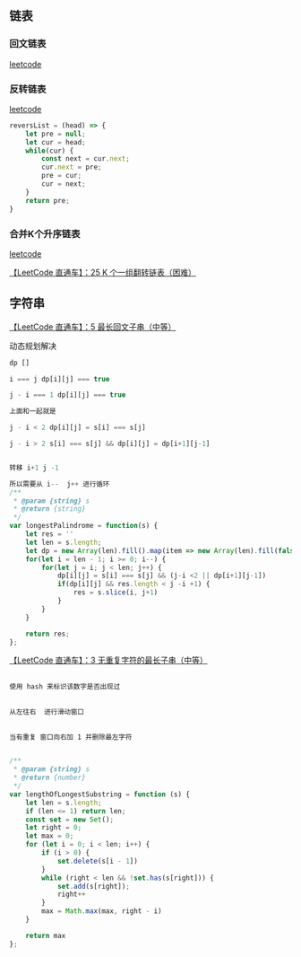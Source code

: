 ## 链表

### 回文链表

[leetcode](https://leetcode.com/problems/palindrome-linked-list/description/)


### 反转链表

[leetcode](https://leetcode.com/problems/reverse-linked-list/description/)

```javascript
reversList = (head) => {
	let pre = null;
	let cur = head;
	while(cur) {
		const next = cur.next;
		cur.next = pre;
		pre = cur;
		cur = next;
	}
	return pre;
}
```

### 合并K个升序链表

[leetcode](https://leetcode.com/problems/merge-k-sorted-lists/)


[【LeetCode 直通车】：25 K 个一组翻转链表（困难）](https://leetcode.com/problems/reverse-nodes-in-k-group/)


## 字符串

[【LeetCode 直通车】：5 最长回文子串（中等）](https://leetcode.com/problems/longest-palindromic-substring/)


动态规划解决  

```js
dp []

i === j dp[i][j] === true

j - i === 1 dp[i][j] === true

上面和一起就是

j - i < 2 dp[i][j] = s[i] === s[j]

j - i > 2 s[i] === s[j] && dp[i][j] = dp[i+1][j-1]


转移 i+1 j -1

所以需要从 i--  j++ 进行循环
/**
 * @param {string} s
 * @return {string}
 */
var longestPalindrome = function(s) {
    let res = ''
    let len = s.length;
    let dp = new Array(len).fill().map(item => new Array(len).fill(false));
    for(let i = len - 1; i >= 0; i--) {
        for(let j = i; j < len; j++) {
            dp[i][j] = s[i] === s[j] && (j-i <2 || dp[i+1][j-1])
            if(dp[i][j] && res.length < j -i +1) {
                res = s.slice(i, j+1)
            }
        }
    }

    return res;
};

```

[【LeetCode 直通车】：3 无重复字符的最长子串（中等）](https://leetcode.com/problems/longest-substring-without-repeating-characters/description/)

```

使用 hash 来标识该数字是否出现过


从左往右  进行滑动窗口


当有重复 窗口向右加 1 并删除最左字符
```

```javascript

/**
 * @param {string} s
 * @return {number}
 */
var lengthOfLongestSubstring = function (s) {
    let len = s.length;
    if (len <= 1) return len;
    const set = new Set();
    let right = 0;
    let max = 0;
    for (let i = 0; i < len; i++) {
        if (i > 0) {
            set.delete(s[i - 1])
        }
        while (right < len && !set.has(s[right])) {
            set.add(s[right]);
            right++
        }
        max = Math.max(max, right - i)
    }

    return max
};
```

